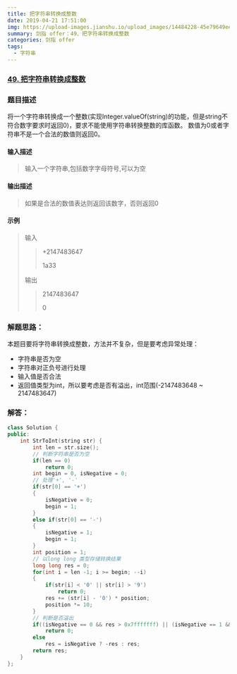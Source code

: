```yaml
---
title: 把字符串转换成整数
date: 2019-04-21 17:51:00
img: https://upload-images.jianshu.io/upload_images/14484228-45e79649ee869a59.jpg?imageMogr2/auto-orient/strip%7CimageView2/2/w/1240
summary: 剑指 offer：49、把字符串转换成整数
categories: 剑指 offer
tags:
  - 字符串
---
```

### [49\. 把字符串转换成整数](https://www.nowcoder.com/practice/1277c681251b4372bdef344468e4f26e?tpId=13&tqId=11202&tPage=1&rp=1&ru=/ta/coding-interviews&qru=/ta/coding-interviews/question-ranking)

### 题目描述
将一个字符串转换成一个整数(实现Integer.valueOf(string)的功能，但是string不符合数字要求时返回0)，要求不能使用字符串转换整数的库函数。 数值为0或者字符串不是一个合法的数值则返回0。

#### 输入描述
> 输入一个字符串,包括数字字母符号,可以为空

#### 输出描述
> 如果是合法的数值表达则返回该数字，否则返回0

#### 示例
> 输入
>> +2147483647
>>
>> 1a33
>
> 输出
>> 2147483647
>>
>> 0

### 解题思路：
本题目要将字符串转换成整数，方法并不复杂，但是要考虑异常处理：
+ 字符串是否为空
+ 字符串对正负号进行处理
+ 输入值是否合法
+ 返回值类型为int，所以要考虑是否有溢出，int范围(-2147483648 ~ 2147483647)

### 解答：

```cpp
class Solution {
public:
    int StrToInt(string str) {
        int len = str.size();
        // 判断字符串是否为空
        if(len == 0)
            return 0;
        int begin = 0, isNegative = 0;
        // 处理'+', '-'
        if(str[0] == '+')
        {
            isNegative = 0;
            begin = 1;
        }
        else if(str[0] == '-')
        {
            isNegative = 1;
            begin = 1;
        }
        int position = 1;
        // 以long long 类型存储转换结果
        long long res = 0;
        for(int i = len -1; i >= begin; --i)
        {
            if(str[i] < '0' || str[i] > '9')
                return 0;
            res += (str[i] - '0') * position;
            position *= 10;
        }
        // 判断是否溢出
        if((isNegative == 0 && res > 0x7fffffff) || (isNegative == 1 && res > 0x80000000))
            return 0;
        else
            res = isNegative ? -res : res;
        return res;
    }
};
```